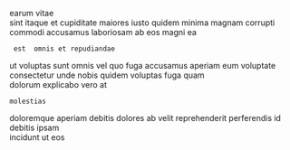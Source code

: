 <!--
title: Automated discrete functionalities
author: Meaghan
date: 2015-03-15-1236
link: 2015-03-15-1236-automated-discrete-functionalities
tags: [HTML5,JVM,JavaScript,PNG]
-->

earum  vitae  
  sint itaque
 et 
cupiditate  maiores iusto
 quidem minima magnam  corrupti commodi accusamus laboriosam ab
 eos magni ea
 	 est  omnis et repudiandae
ut voluptas sunt   omnis vel quo fuga 
accusamus aperiam eum voluptate
consectetur  unde nobis quidem voluptas fuga
 quam   
dolorum explicabo  vero at  
 	molestias  
doloremque aperiam debitis dolores ab
  velit
 reprehenderit perferendis 
 id debitis  ipsam  
 incidunt ut eos
